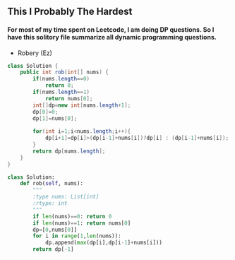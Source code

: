## This I Probably The Hardest
#### For most of my time spent on Leetcode, I am doing DP questions. So I have this solitory file summarize all dynamic programming questions.

* Robery (Ez)
```JAVA
class Solution {
    public int rob(int[] nums) {
        if(nums.length==0)
            return 0;
        if(nums.length==1)
            return nums[0];
        int[]dp=new int[nums.length+1];
        dp[0]=0;
        dp[1]=nums[0];
        
        for(int i=1;i<nums.length;i++){
            dp[i+1]=dp[i]>(dp[i-1]+nums[i])?dp[i] : (dp[i-1]+nums[i]);
        }
        return dp[nums.length];
    }
}
```
```PYTHON
class Solution:
    def rob(self, nums):
        """
        :type nums: List[int]
        :rtype: int
        """
        if len(nums)==0: return 0
        if len(nums)==1: return nums[0]
        dp=[0,nums[0]]
        for i in range(1,len(nums)):
            dp.append(max(dp[i],dp[i-1]+nums[i]))
        return dp[-1]
```
